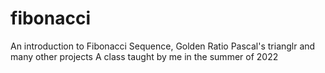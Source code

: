 # fibonacci
An introduction to Fibonacci Sequence, Golden Ratio Pascal's trianglr and many other projects
A class taught by me in the summer of 2022


